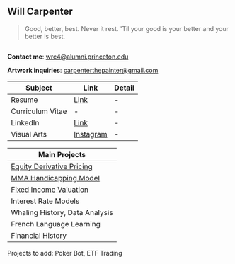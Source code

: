 ## Will Carpenter

>Good, better, best. Never it rest. 'Til your good is your better and your better is best.
##

**Contact me**:         wrc4@alumni.princeton.edu

**Artwork inquiries**: carpenterthepainter@gmail.com

| Subject | Link | Detail | 
| --- | --- | --- |
| Resume | [Link](https://github.com/wrcarpenter/Resume) | - | 
| Curriculum Vitae | - | - |  
| LinkedIn |[Link](https://www.linkedin.com/in/williamrcarpenter/) | - | 
| Visual Arts | [Instagram](https://www.instagram.com/carpenterthepainter/) | - | 

| Main Projects |
| --- |
|[Equity Derivative Pricing](https://github.com/wrcarpenter/Equity-Derivative-Models/) | 
| [MMA Handicapping Model](https://github.com/wrcarpenter/MMA-Handicapping-Model) |
|[Fixed Income Valuation](https://github.com/wrcarpenter/Fixed-Income-Valuation)|
| Interest Rate Models|
| Whaling History, Data Analysis|
|French Language Learning|
|Financial History|

Projects to add: Poker Bot, ETF Trading



<!--
**wrcarpenter/wrcarpenter** is a ✨ _special_ ✨ repository because its `README.md` (this file) appears on your GitHub profile.

Here are some ideas to get you started:

- 🔭 I’m currently working on ...
- 🌱 I’m currently learning ...
- 👯 I’m looking to collaborate on ...
- 🤔 I’m looking for help with ...
- 💬 Ask me about ...
- 📫 How to reach me: ...
- 😄 Pronouns: ...
- ⚡ Fun fact: ...
-->
